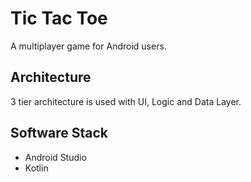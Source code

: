 Tic Tac Toe
=============

A multiplayer game for Android users.

## Architecture
3 tier architecture is used with UI, Logic and Data Layer.

## Software Stack
* Android Studio
* Kotlin
